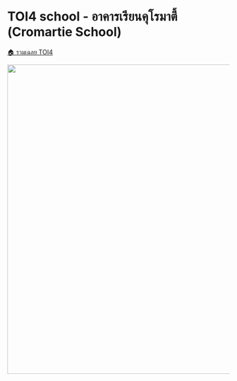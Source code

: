 <!-- @codegen_problem begin -->
# TOI4 school - อาคารเรียนคุโรมาตี้ (Cromartie School)

[🏠 รวมเฉลย TOI4](../)

<img width="700" src="https://github.com/krist7599555/toi/assets/19445033/80c80822-7583-4bcd-a705-dae3eacdee85" />
<!-- @codegen_problem end -->
